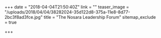 +++
date = "2018-04-04T21:50:40Z"
link = ""
teaser_image = "/uploads/2018/04/04/38282024-35d122d8-375a-11e8-8d77-2bc3f8ad3fce.jpg"
title = "The Nosara Leadership Forum"
sitemap_exclude = true

+++
